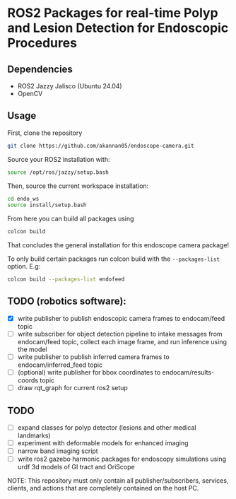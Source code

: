 # ROS2 Packages for real-time Polyp and Lesion Detection for Endoscopic Procedures

## Dependencies
- ROS2 Jazzy Jalisco (Ubuntu 24.04)
- OpenCV

## Usage

First, clone the repository 
```bash
git clone https://github.com/akannan05/endoscope-camera.git
```
Source your ROS2 installation with:

```bash
source /opt/ros/jazzy/setup.bash
```
Then, source the current workspace installation:

```bash
cd endo_ws
source install/setup.bash
```
From here you can build all packages using
```bash
colcon build
```
That concludes the general installation for this endoscope camera package! 

To only build certain packages run colcon build with the `--packages-list` option. E.g:
```bash
colcon build --packages-list endofeed
```

## TODO (robotics software):
- [x] write publisher to publish endoscopic camera frames to endocam/feed topic
- [ ] write subscriber for object detection pipeline to intake messages from endocam/feed topic, collect each image frame, and run inference using the model
- [ ] write publisher to publish inferred camera frames to endocam/inferred_feed topic
- [ ] (optional) write publisher for bbox coordinates to endocam/results-coords topic
- [ ] draw rqt_graph for current ros2 setup

## TODO
- [ ] expand classes for polyp detector (lesions and other medical landmarks)
- [ ] experiment with deformable models for enhanced imaging
- [ ] narrow band imaging script
- [ ] write ros2 gazebo harmonic packages for endoscopy simulations using urdf 3d models of GI tract and OriScope

NOTE: This repository must only contain all publisher/subscribers, services, clients, and
actions that are completely contained on the host PC. 
